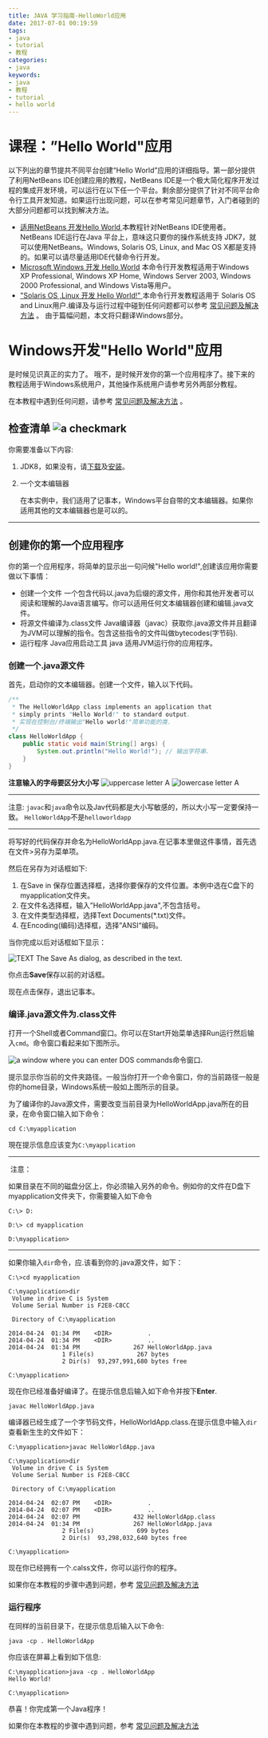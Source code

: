 ```yaml
---
title: JAVA 学习指南-HelloWorld应用
date: 2017-07-01 00:19:59
tags: 
- java
- tutorial
- 教程
categories:
- java	
keywords:
- java
- 教程
- tutorial
- hello world
---
```


# 课程：”Hello World"应用

以下列出的章节提共不同平台创建“Hello World”应用的详细指导。第一部分提供了利用NetBeans IDE创建应用的教程，NetBeans IDE是一个极大简化程序开发过程的集成开发环境，可以运行在以下任一个平台。剩余部分提供了针对不同平台命令行工具开发知道。如果运行出现问题，可以在参考常见问题章节，入门者碰到的大部分问题都可以找到解决方法。

* [适用NetBeans 开发Hello World ](http://docs.oracle.com/javase/tutorial/getStarted/cupojava/netbeans.html) 本教程针对NetBeans IDE使用者。NetBeans IDE运行在Java 平台上，意味这只要你的操作系统支持 JDK7，就可以使用NetBeans。Windows, Solaris OS, Linux, and Mac OS X都是支持的。如果可以请尽量适用IDE代替命令行开发。
* [Microsoft Windows 开发 Hello World]()  本命令行开发教程适用于Windows XP Professional, Windows XP Home, Windows Server 2003, Windows 2000 Professional, and Windows Vista等用户。
* ["Solaris OS ,Linux 开发 Hello World!" ](http://docs.oracle.com/javase/tutorial/getStarted/cupojava/unix.html) 本命令行开发教程适用于 Solaris OS and Linux用户.编译及与运行过程中碰到任何问题都可以参考 [常见问题及解决方法](http://docs.oracle.com/javase/tutorial/getStarted/problems/index.html) 。
  <!--more-->
  由于篇幅问题，本文将只翻译Windows部分。

# Windows开发"Hello World"应用

是时候见识真正的实力了。 哦不，是时候开发你的第一个应用程序了。接下来的教程适用于Windows系统用户，其他操作系统用户请参考另外两部分教程。

在本教程中遇到任何问题，请参考 [常见问题及解决方法](http://docs.oracle.com/javase/tutorial/getStarted/problems/index.html) 。

## 检查清单  ![a checkmark](http://docs.oracle.com/javase/tutorial/figures/getStarted/check.gif)

你需要准备以下内容:

1.  JDK8，如果没有，请[下载](http://www.oracle.com/technetwork/java/javase/downloads/index.html)及[安装](https://docs.oracle.com/javase/8/docs/technotes/guides/install/install_overview.html)。

2. 一个文本编辑器

   在本实例中，我们适用了记事本，Windows平台自带的文本编辑器。如果你适用其他的文本编辑器也是可以的。

------

## 创建你的第一个应用程序

你的第一个应用程序，将简单的显示出一句问候"Hello world!",创建该应用你需要做以下事情：

* 创建一个文件
  一个包含代码以.java为后缀的源文件，用你和其他开发者可以阅读和理解的Java语言编写。你可以适用任何文本编辑器创建和编辑.java文件。
* 将源文件编译为.class文件
  Java编译器（javac）获取你.java源文件并且翻译为JVM可以理解的指令。包含这些指令的文件叫做bytecodes(字节码).
* 运行程序
  Java应用启动工具 java 适用JVM运行你的应用程序。

### 创建一个.java源文件

首先，启动你的文本编辑器。创建一个文件，输入以下代码。

```java
/**
 * The HelloWorldApp class implements an application that
 * simply prints "Hello World!" to standard output.
 * 实现在控制台/终端输出"Hello world!"简单功能的类.
 */
class HelloWorldApp {
    public static void main(String[] args) {
        System.out.println("Hello World!"); // 输出字符串.
    }
}
```

**注意输入的字母要区分大小写** ![uppercase letter A](http://docs.oracle.com/javase/tutorial/figures/getStarted/typeA.gif)   ![lowercase letter A](http://docs.oracle.com/javase/tutorial/figures/getStarted/typea2.gif)

------

注意:
`javac`和`java`命令以及Jav代码都是大小写敏感的，所以大小写一定要保持一致。
`HelloWorldApp`不是`helloworldapp`

------

将写好的代码保存并命名为HelloWorldApp.java.在记事本里做这件事情，首先选在文件>另存为菜单项。

然后在另存为对话框如下:

1. 在Save in 保存位置选择框，选择你要保存的文件位置。本例中选在C盘下的myapplication文件夹。
2. 在文件名选择框，输入”HelloWorldApp.java",不包含括号。
3. 在文件类型选择框，选择Text Documents(*.txt)文件。
4. 在Encoding(编码)选择框，选择”ANSI“编码。

当你完成以后对话框如下显示：

![TEXT The Save As dialog, as described in the text.](http://docs.oracle.com/javase/tutorial/figures/getStarted/saveas.png)

你点击**Save**保存以前的对话框。

现在点击保存，退出记事本。

### 编译.java源文件为.class文件

打开一个Shell或者Command窗口。你可以在Start开始菜单选择Run运行然后输入`cmd`。命令窗口看起来如下图所示。

![a window where you can enter DOS commands](http://docs.oracle.com/javase/tutorial/figures/getStarted/dos.png)命令窗口.

提示显示你当前的文件夹路径。一般当你打开一个命令窗口，你的当前路径一般是你的home目录，Windows系统一般如上图所示的目录。

为了编译你的Java源文件，需要改变当前目录为HelloWorldApp.java所在的目录，在命令窗口输入如下命令：

```
cd C:\myapplication
```

現在提示信息应该变为`C:\myapplication`

---

​	注意：

如果目录在不同的磁盘分区上，你必须输入另外的命令。例如你的文件在D盘下myapplication文件夹下，你需要输入如下命令

```
C:\> D:

D:\> cd myapplication

D:\myapplication>
```

------

如果你输入`dir`命令，应.该看到你的.java源文件，如下：

```
C:\>cd myapplication

C:\myapplication>dir
 Volume in drive C is System
 Volume Serial Number is F2E8-C8CC

 Directory of C:\myapplication

2014-04-24  01:34 PM    <DIR>          .
2014-04-24  01:34 PM    <DIR>          ..
2014-04-24  01:34 PM               267 HelloWorldApp.java
               1 File(s)            267 bytes
               2 Dir(s)  93,297,991,680 bytes free

C:\myapplication>
```

现在你已经准备好编译了。在提示信息后输入如下命令并按下**Enter**.

```
javac HelloWorldApp.java
```

编译器已经生成了一个字节码文件，HelloWorldApp.class.在提示信息中输入`dir`查看新生生的文件如下：

```
C:\myapplication>javac HelloWorldApp.java

C:\myapplication>dir
 Volume in drive C is System
 Volume Serial Number is F2E8-C8CC

 Directory of C:\myapplication

2014-04-24  02:07 PM    <DIR>          .
2014-04-24  02:07 PM    <DIR>          ..
2014-04-24  02:07 PM               432 HelloWorldApp.class
2014-04-24  01:34 PM               267 HelloWorldApp.java
               2 File(s)            699 bytes
               2 Dir(s)  93,298,032,640 bytes free

C:\myapplication>
```

现在你已经拥有一个.calss文件，你可以运行你的程序。

如果你在本教程的步骤中遇到问题，参考 [常见问题及解决方法](http://docs.oracle.com/javase/tutorial/getStarted/problems/index.html) 

### 运行程序

在同样的当前目录下，在提示信息后输入以下命令:

```
java -cp . HelloWorldApp
```

你应该在屏幕上看到如下信息:

```
C:\myapplication>java -cp . HelloWorldApp
Hello World!

C:\myapplication>
```

恭喜！你完成第一个Java程序！

如果你在本教程的步骤中遇到问题，参考 [常见问题及解决方法](http://docs.oracle.com/javase/tutorial/getStarted/problems/index.html) 